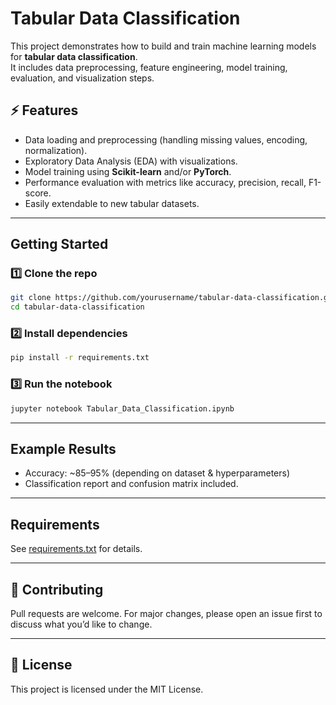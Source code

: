 
# Tabular Data Classification 

This project demonstrates how to build and train machine learning models for **tabular data classification**.  
It includes data preprocessing, feature engineering, model training, evaluation, and visualization steps.


## ⚡ Features
- Data loading and preprocessing (handling missing values, encoding, normalization).
- Exploratory Data Analysis (EDA) with visualizations.
- Model training using **Scikit-learn** and/or **PyTorch**.
- Performance evaluation with metrics like accuracy, precision, recall, F1-score.
- Easily extendable to new tabular datasets.

---

## Getting Started

### 1️⃣ Clone the repo
```bash
git clone https://github.com/yourusername/tabular-data-classification.git
cd tabular-data-classification
````

### 2️⃣ Install dependencies

```bash
pip install -r requirements.txt
```

### 3️⃣ Run the notebook

```bash
jupyter notebook Tabular_Data_Classification.ipynb
```

---

## Example Results

* Accuracy: \~85–95% (depending on dataset & hyperparameters)
* Classification report and confusion matrix included.

---

## Requirements

See [requirements.txt](./requirements.txt) for details.

---

## 🤝 Contributing

Pull requests are welcome. For major changes, please open an issue first
to discuss what you’d like to change.

---

## 📜 License

This project is licensed under the MIT License.

